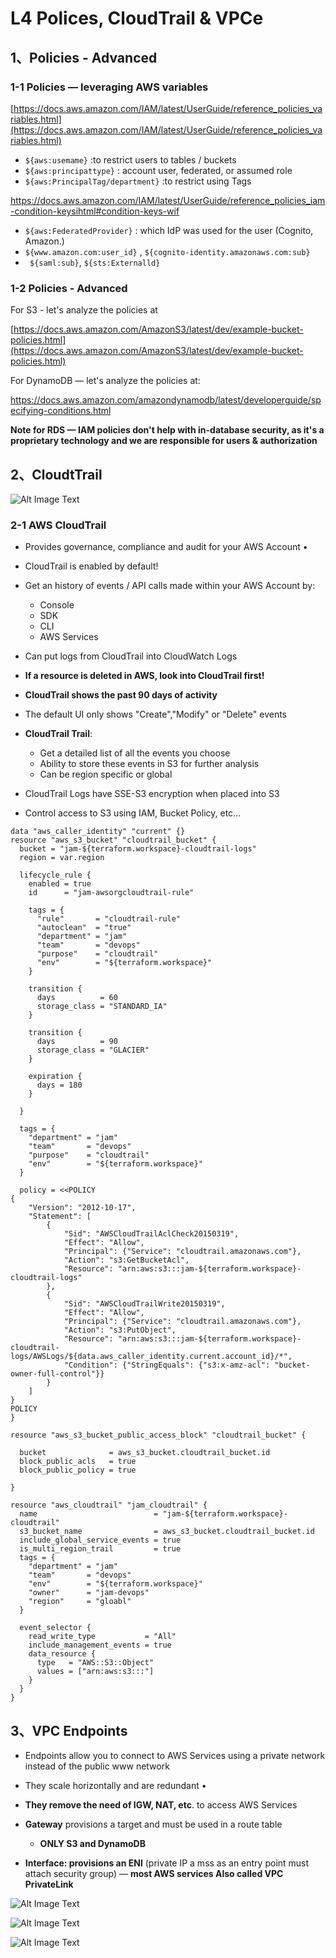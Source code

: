 # **L4 Polices, CloudTrail & VPCe**


## **1、Policies - Advanced**

### **1-1 Policies — leveraging AWS variables**


[https://docs.aws.amazon.com/IAM/latest/UserGuide/reference_policies_variables.html](https://docs.aws.amazon.com/IAM/latest/UserGuide/reference_policies_variables.html) 


* `${aws:usemame}` :to restrict users to tables / buckets  
* `${aws:principattype}` : account user, federated, or assumed role 
* `${aws:PrincipalTag/department}` :to restrict using Tags 

[https://docs.aws.amazon.com/IAM/latest/UserGuide/reference_policies_iam-condition-keysihtml#condition-keys-wif ]()


* `${aws:FederatedProvider}` : which IdP was used for the user (Cognito, Amazon.) 
* `${www.amazon.com:user_id}` , `${cognito-identity.amazonaws.com:sub}` 
* ` ${saml:sub}`, `${sts:Externalld}` 



### **1-2 Policies - Advanced**

 
For S3 - let's analyze the policies at

[https://docs.aws.amazon.com/AmazonS3/latest/dev/example-bucket-policies.html](https://docs.aws.amazon.com/AmazonS3/latest/dev/example-bucket-policies.html)  


For DynamoDB — let's analyze the policies at: 

[https://docs.aws.amazon.com/amazondynamodb/latest/developerguide/specifying-conditions.html ]() 


**Note for RDS — IAM policies don't help with in-database security, as it's a proprietary technology and we are responsible for users & authorization** 


## **2、CloudtTrail**

![Alt Image Text](../images/35_1.png "body image")

### **2-1 AWS CloudTrail**

*  Provides governance, compliance and audit for your AWS Account •
*  CloudTrail is enabled by default! 
*  Get an history of events / API calls made within your AWS Account by: 
	*  Console 
	*  SDK 
	*  CLI 
	*  AWS Services 

* Can put logs from CloudTrail into CloudWatch Logs 
* **If a resource is deleted in AWS, look into CloudTrail first!** 
* **CloudTrail shows the past 90 days of activity**
* The default UI only shows "Create","Modify" or "Delete" events 
* **CloudTrail Trail**: 
	* Get a detailed list of all the events you choose 
	* Ability to store these events in S3 for further analysis 
	* Can be region specific or global 

* CloudTrail Logs have SSE-S3 encryption when placed into S3 
* Control access to S3 using IAM, Bucket Policy, etc... 


```
data "aws_caller_identity" "current" {}
resource "aws_s3_bucket" "cloudtrail_bucket" {
  bucket = "jam-${terraform.workspace}-cloudtrail-logs"
  region = var.region

  lifecycle_rule {
    enabled = true
    id      = "jam-awsorgcloudtrail-rule"

    tags = {
      "rule"       = "cloudtrail-rule"
      "autoclean"  = "true"
      "department" = "jam"
      "team"       = "devops"
      "purpose"    = "cloudtrail"
      "env"        = "${terraform.workspace}"
    }

    transition {
      days          = 60
      storage_class = "STANDARD_IA"
    }

    transition {
      days          = 90
      storage_class = "GLACIER"
    }

    expiration {
      days = 180
    }

  }

  tags = {
    "department" = "jam"
    "team"       = "devops"
    "purpose"    = "cloudtrail"
    "env"        = "${terraform.workspace}"
  }

  policy = <<POLICY
{
    "Version": "2012-10-17",
    "Statement": [
        {
            "Sid": "AWSCloudTrailAclCheck20150319",
            "Effect": "Allow",
            "Principal": {"Service": "cloudtrail.amazonaws.com"},
            "Action": "s3:GetBucketAcl",
            "Resource": "arn:aws:s3:::jam-${terraform.workspace}-cloudtrail-logs"
        },
        {
            "Sid": "AWSCloudTrailWrite20150319",
            "Effect": "Allow",
            "Principal": {"Service": "cloudtrail.amazonaws.com"},
            "Action": "s3:PutObject",
            "Resource": "arn:aws:s3:::jam-${terraform.workspace}-cloudtrail-logs/AWSLogs/${data.aws_caller_identity.current.account_id}/*",
            "Condition": {"StringEquals": {"s3:x-amz-acl": "bucket-owner-full-control"}}
        }
    ]
} 
POLICY
}

resource "aws_s3_bucket_public_access_block" "cloudtrail_bucket" {

  bucket              = aws_s3_bucket.cloudtrail_bucket.id
  block_public_acls   = true
  block_public_policy = true
  
}

resource "aws_cloudtrail" "jam_cloudtrail" {
  name                          = "jam-${terraform.workspace}-cloudtrail"
  s3_bucket_name                = aws_s3_bucket.cloudtrail_bucket.id
  include_global_service_events = true
  is_multi_region_trail         = true
  tags = {
    "department" = "jam"
    "team"       = "devops"
    "env"        = "${terraform.workspace}"
    "owner"      = "jam-devops"
    "region"     = "gloabl"
  }

  event_selector {
    read_write_type           = "All"
    include_management_events = true
    data_resource {
      type   = "AWS::S3::Object"
      values = ["arn:aws:s3:::"]
    }
  }
}
```

## **3、VPC Endpoints**


* Endpoints allow you to connect to AWS Services using a private network instead of the public www network 
*  They scale horizontally and are redundant •
*  **They remove the need of IGW, NAT, etc**. to access AWS Services 
* **Gateway** provisions a target and must be used in a route table 
	* **ONLY S3 and DynamoDB** 

* **Interface: provisions an ENI** (private IP a mss as an entry point must attach security group) — **most AWS services Also called VPC PrivateLink** 



![Alt Image Text](../images/35_4.png "body image")


![Alt Image Text](../images/35_2.png "body image")

![Alt Image Text](../images/35_3.png "body image")
